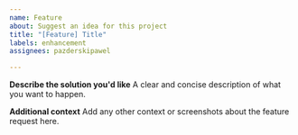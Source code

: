 ```yaml
---
name: Feature
about: Suggest an idea for this project
title: "[Feature] Title"
labels: enhancement
assignees: pazderskipawel

---
```


**Describe the solution you'd like**
A clear and concise description of what you want to happen.

**Additional context**
Add any other context or screenshots about the feature request here.
